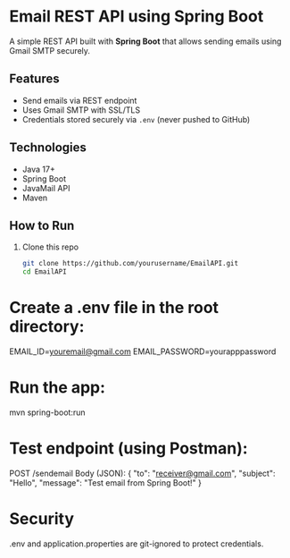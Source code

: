 # Email REST API using Spring Boot

A simple REST API built with **Spring Boot** that allows sending emails using Gmail SMTP securely.

## Features
- Send emails via REST endpoint  
- Uses Gmail SMTP with SSL/TLS  
- Credentials stored securely via `.env` (never pushed to GitHub)

## Technologies
- Java 17+
- Spring Boot
- JavaMail API
- Maven

## How to Run
1. Clone this repo  
   ```bash
   git clone https://github.com/yourusername/EmailAPI.git
   cd EmailAPI
# Create a .env file in the root directory:
EMAIL_ID=youremail@gmail.com
EMAIL_PASSWORD=yourapppassword

# Run the app:
mvn spring-boot:run

# Test endpoint (using Postman):
POST /sendemail
Body (JSON):
{
  "to": "receiver@gmail.com",
  "subject": "Hello",
  "message": "Test email from Spring Boot!"
}
# Security
.env and application.properties are git-ignored to protect credentials.
